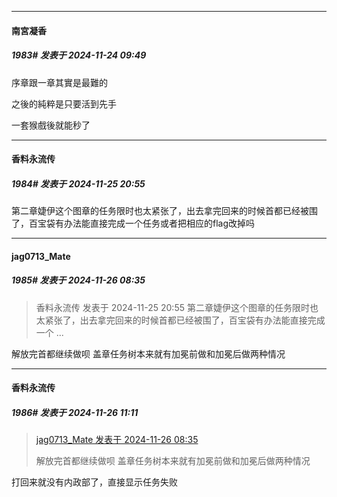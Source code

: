 ﻿
*****

####  南宮凝香  
##### 1983#       发表于 2024-11-24 09:49

序章跟一章其實是最難的

之後的純粹是只要活到先手

一套猴戲後就能秒了


*****

####  香料永流传  
##### 1984#       发表于 2024-11-25 20:55

第二章婕伊这个图章的任务限时也太紧张了，出去拿完回来的时候首都已经被围了，百宝袋有办法能直接完成一个任务或者把相应的flag改掉吗


*****

####  jag0713_Mate  
##### 1985#       发表于 2024-11-26 08:35

<blockquote>香料永流传 发表于 2024-11-25 20:55
第二章婕伊这个图章的任务限时也太紧张了，出去拿完回来的时候首都已经被围了，百宝袋有办法能直接完成一个 ...</blockquote>
解放完首都继续做呗 盖章任务树本来就有加冕前做和加冕后做两种情况


*****

####  香料永流传  
##### 1986#       发表于 2024-11-26 11:11

<blockquote><a href="httphttps://bbs.saraba1st.com/2b/forum.php?mod=redirect&amp;goto=findpost&amp;pid=66775568&amp;ptid=2071702" target="_blank">jag0713_Mate 发表于 2024-11-26 08:35</a>

解放完首都继续做呗 盖章任务树本来就有加冕前做和加冕后做两种情况</blockquote>
打回来就没有内政部了，直接显示任务失败

